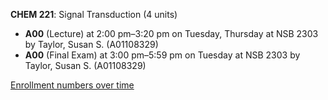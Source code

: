 **CHEM 221**: Signal Transduction (4 units)

- **A00** (Lecture) at 2:00 pm–3:20 pm on Tuesday, Thursday at NSB 2303 by Taylor, Susan S. (A01108329)
- **A00** (Final Exam) at 3:00 pm–5:59 pm on Tuesday at NSB 2303 by Taylor, Susan S. (A01108329)

[Enrollment numbers over time](./CHEM221.tsv)
